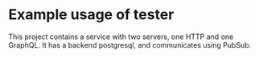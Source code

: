 # Example usage of tester

This project contains a service with two servers, one HTTP and one GraphQL.
It has a backend postgresql, and communicates using PubSub.
